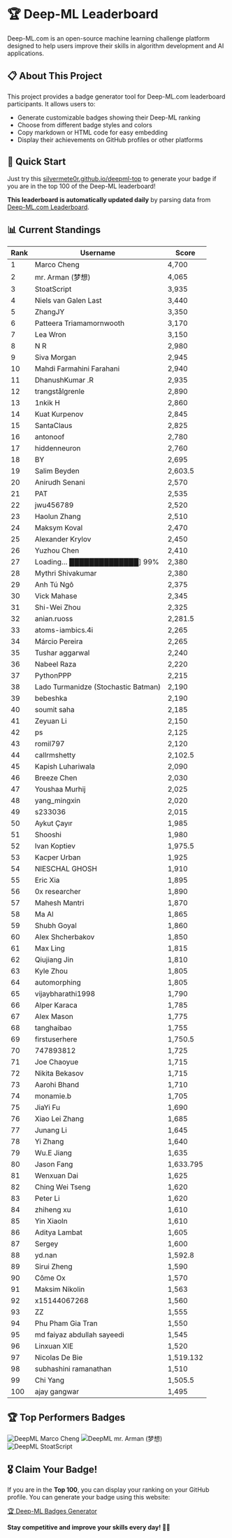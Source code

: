 # 🏆 Deep-ML Leaderboard

Deep-ML.com is an open-source machine learning challenge platform designed to help users improve their skills in algorithm development and AI applications.  

## 📋 About This Project

This project provides a badge generator tool for Deep-ML.com leaderboard participants. It allows users to:
- Generate customizable badges showing their Deep-ML ranking
- Choose from different badge styles and colors
- Copy markdown or HTML code for easy embedding
- Display their achievements on GitHub profiles or other platforms

## 🚀 Quick Start

Just try this [silvermete0r.github.io/deepml-top](silvermete0r.github.io/deepml-top) to generate your badge if you are in the top 100 of the Deep-ML leaderboard!

**This leaderboard is automatically updated daily** by parsing data from [Deep-ML.com Leaderboard](https://www.deep-ml.com/leaderboard).  

## 📊 Current Standings  

<!-- LEADERBOARD_START -->
| Rank | Username | Score |
|------|---------|-------|
| 1 | Marco Cheng | 4,700 |
| 2 | mr. Arman (梦想) | 4,065 |
| 3 | StoatScript | 3,935 |
| 4 | Niels van Galen Last | 3,440 |
| 5 | ZhangJY | 3,350 |
| 6 | Patteera Triamamornwooth | 3,170 |
| 7 | Lea Wron | 3,150 |
| 8 | N R | 2,980 |
| 9 | Siva Morgan | 2,945 |
| 10 | Mahdi Farmahini Farahani | 2,940 |
| 11 | DhanushKumar .R | 2,935 |
| 12 | trangstålgrenle | 2,890 |
| 13 | 1nkik H | 2,860 |
| 14 | Kuat Kurpenov | 2,845 |
| 15 | SantaClaus | 2,825 |
| 16 | antonoof | 2,780 |
| 17 | hiddenneuron | 2,760 |
| 18 | BY | 2,695 |
| 19 | Salim Beyden | 2,603.5 |
| 20 | Anirudh Senani | 2,570 |
| 21 | PAT | 2,535 |
| 22 | jwu456789 | 2,520 |
| 23 | Haolun Zhang | 2,510 |
| 24 | Maksym Koval | 2,470 |
| 25 | Alexander Krylov | 2,450 |
| 26 | Yuzhou Chen | 2,410 |
| 27 | Loading… ██████████████] 99% | 2,380 |
| 28 | Mythri Shivakumar | 2,380 |
| 29 | Anh Tú Ngô | 2,375 |
| 30 | Vick Mahase | 2,345 |
| 31 | Shi-Wei Zhou | 2,325 |
| 32 | anian.ruoss | 2,281.5 |
| 33 | atoms-iambics.4i | 2,265 |
| 34 | Márcio Pereira | 2,265 |
| 35 | Tushar aggarwal | 2,240 |
| 36 | Nabeel Raza | 2,220 |
| 37 | PythonPPP | 2,215 |
| 38 | Lado Turmanidze (Stochastic Batman) | 2,190 |
| 39 | bebeshka | 2,190 |
| 40 | soumit saha | 2,185 |
| 41 | Zeyuan Li | 2,150 |
| 42 | ps | 2,125 |
| 43 | romil797 | 2,120 |
| 44 | callrmshetty | 2,102.5 |
| 45 | Kapish Luhariwala | 2,090 |
| 46 | Breeze Chen | 2,030 |
| 47 | Youshaa Murhij | 2,025 |
| 48 | yang_mingxin | 2,020 |
| 49 | s233036 | 2,015 |
| 50 | Aykut Çayır | 1,985 |
| 51 | Shooshi | 1,980 |
| 52 | Ivan Koptiev | 1,975.5 |
| 53 | Kacper Urban | 1,925 |
| 54 | NIESCHAL GHOSH | 1,910 |
| 55 | Eric Xia | 1,895 |
| 56 | 0x researcher | 1,890 |
| 57 | Mahesh Mantri | 1,870 |
| 58 | Ma Al | 1,865 |
| 59 | Shubh Goyal | 1,860 |
| 60 | Alex Shcherbakov | 1,850 |
| 61 | Max Ling | 1,815 |
| 62 | Qiujiang Jin | 1,810 |
| 63 | Kyle Zhou | 1,805 |
| 64 | automorphing | 1,805 |
| 65 | vijaybharathi1998 | 1,790 |
| 66 | Alper Karaca | 1,785 |
| 67 | Alex Mason | 1,775 |
| 68 | tanghaibao | 1,755 |
| 69 | firstuserhere | 1,750.5 |
| 70 | 747893812 | 1,725 |
| 71 | Joe Chaoyue | 1,715 |
| 72 | Nikita Bekasov | 1,715 |
| 73 | Aarohi Bhand | 1,710 |
| 74 | monamie.b | 1,705 |
| 75 | JiaYi Fu | 1,690 |
| 76 | Xiao Lei Zhang | 1,685 |
| 77 | Junang Li | 1,645 |
| 78 | Yi Zhang | 1,640 |
| 79 | Wu.E Jiang | 1,635 |
| 80 | Jason Fang | 1,633.795 |
| 81 | Wenxuan Dai | 1,625 |
| 82 | Ching Wei Tseng | 1,620 |
| 83 | Peter Li | 1,620 |
| 84 | zhiheng xu | 1,610 |
| 85 | Yin Xiaoln | 1,610 |
| 86 | Aditya Lambat | 1,605 |
| 87 | Sergey | 1,600 |
| 88 | yd.nan | 1,592.8 |
| 89 | Sirui Zheng | 1,590 |
| 90 | Côme Ox | 1,570 |
| 91 | Maksim Nikolin | 1,563 |
| 92 | x15144067268 | 1,560 |
| 93 | ZZ | 1,555 |
| 94 | Phu Pham Gia Tran | 1,550 |
| 95 | md faiyaz abdullah sayeedi | 1,545 |
| 96 | Linxuan XIE | 1,520 |
| 97 | Nicolas De Bie | 1,519.132 |
| 98 | subhashini ramanathan | 1,510 |
| 99 | Chi Yang | 1,505.5 |
| 100 | ajay gangwar | 1,495 |
<!-- LEADERBOARD_END -->

## 🏆 Top Performers Badges

<!-- BADGES_START -->
![DeepML Marco Cheng](https://img.shields.io/badge/dynamic/json?url=https%3A%2F%2Fraw.githubusercontent.com%2Fsilvermete0r%2Fdeepml-top%2Fmain%2Fbadges.json&query=%24.4091c1a21900bd2c7d3f4e343acddda1.label&prefix=Rank%20&style=for-the-badge&label=%F0%9F%9A%80%20DeepML&color=blue&link=https%3A%2F%2Fwww.deep-ml.com%2Fleaderboard)
![DeepML mr. Arman (梦想)](https://img.shields.io/badge/dynamic/json?url=https%3A%2F%2Fraw.githubusercontent.com%2Fsilvermete0r%2Fdeepml-top%2Fmain%2Fbadges.json&query=%24.1247b1b5b9cd95e98d7ff7438207406f.label&prefix=Rank%20&style=for-the-badge&label=%F0%9F%9A%80%20DeepML&color=blue&link=https%3A%2F%2Fwww.deep-ml.com%2Fleaderboard)
![DeepML StoatScript](https://img.shields.io/badge/dynamic/json?url=https%3A%2F%2Fraw.githubusercontent.com%2Fsilvermete0r%2Fdeepml-top%2Fmain%2Fbadges.json&query=%24.2561d6c634fa6c4eb794454446029d95.label&prefix=Rank%20&style=for-the-badge&label=%F0%9F%9A%80%20DeepML&color=blue&link=https%3A%2F%2Fwww.deep-ml.com%2Fleaderboard)
<!-- BADGES_END -->

## 🎖 Claim Your Badge!  

If you are in the **Top 100**, you can display your ranking on your GitHub profile. You can generate your badge using this website:

[🏆 Deep-ML Badges Generator](https://silvermete0r.github.io/deepml-top/)

**Stay competitive and improve your skills every day! 🚀🔥**